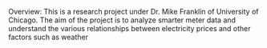 Overview: This is a research project under Dr. Mike Franklin of University of Chicago. The aim of the project is to analyze smarter meter data and understand the various relationships between electricity prices and other factors such as weather
